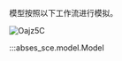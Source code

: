模型按照以下工作流进行模拟。

![Oajz5C](https://songshgeo-picgo-1302043007.cos.ap-beijing.myqcloud.com/uPic/Oajz5C.jpg)

:::abses_sce.model.Model